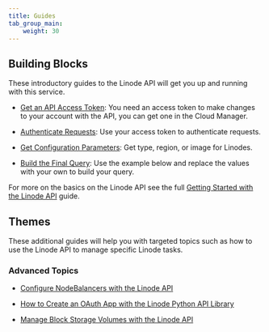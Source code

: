 ```yaml
---
title: Guides
tab_group_main:
    weight: 30
---
```


## Building Blocks

These introductory guides to the Linode API will get you up and running with this service.

- [Get an API Access Token](/docs/products/tools/linode-api/guides/get-access-token): You need an access token to make changes to your account with the API, you can get one in the Cloud Manager.

- [Authenticate Requests](/docs/products/tools/linode-api/guides/authenticate-requests): Use your access token to authenticate requests.

- [Get Configuration Parameters](/docs/products/tools/linode-api/guides/get-config-parameters): Get type, region, or image for Linodes.

- [Build the Final Query](/docs/products/tools/linode-api/guides/build-final-query): Use the example below and replace the values with your own to build your query.

For more on the basics on the Linode API see the full [Getting Started with the Linode API](/docs/platform/api/getting-started-with-the-linode-api/) guide.

## Themes

These additional guides will help you with targeted topics such as how to use the Linode API to manage specific Linode tasks.

### Advanced Topics

- [Configure NodeBalancers with the Linode API](/docs/platform/api/nodebalancers/)

- [How to Create an OAuth App with the Linode Python API Library](/docs/platform/api/how-to-create-an-oauth-app-with-the-linode-python-api-library/)

- [Manage Block Storage Volumes with the Linode API](/docs/platform/api/create-block-storage-volumes-with-the-linode-api/)
